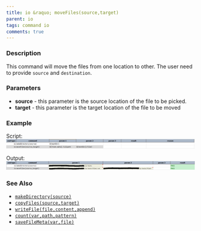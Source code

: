 ```yaml
---
title: io &raquo; moveFiles(source,target)
parent: io
tags: command io
comments: true
---
```



### Description
This command will move the files from one location to other. The user need to provide `source` and 
`destination`.


### Parameters
- **source** \- this parameter is the source location of the file to be picked.
- **target** \- this parameter is the target location of the file to be moved


### Example
Script:<br/>
![script](image/moveFiles_01.png)

Output:<br/>
![output](image/moveFiles_02.png)


### See Also
- [`makeDirectory(source)`](makeDirectory(source))
- [`copyFiles(source,target)`](copyFiles(source,target))
- [`writeFile(file,content,append)`](writeFile(file,content,append))
- [`count(var,path,pattern)`](count(var,path,pattern))
- [`saveFileMeta(var,file)`](saveFileMeta(var,file))
